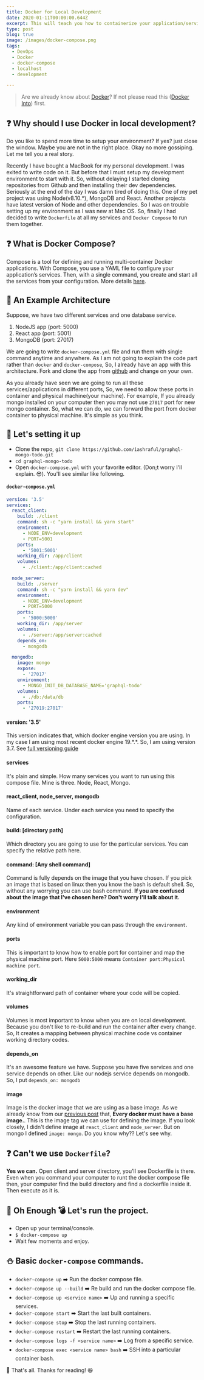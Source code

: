 ```yaml
---
title: Docker for Local Development
date: 2020-01-11T00:00:00.644Z
excerpt: This will teach you how to containerize your application/services and setup development environment.
type: post
blog: true
image: /images/docker-compose.png
tags:
  - DevOps
  - Docker
  - docker-compose
  - localhost
  - development

---
```


> Are we already know about [Docker](https://www.docker.com/)? If not please read this ([Docker Into](https://ashraful.dev/posts/introduction-to-docker.html)) first.

## :question: Why should I use Docker in local development?

Do you like to spend more time to setup your environment? If yes? just close the window. Maybe you are not in the right place. Okay no more gossiping. Let me tell you a real story.  

Recently I have bought a MacBook for my personal development. I was exited to write code on it. But before that I must setup my development environment to start with it. So, without delaying I started cloning repositories from Github and then installing their dev dependencies. Seriously at the end of the day I was damn tired of doing this. One of my pet project was using Node(v8.10.*), MongoDB and React. Another projects have latest version of Node and other dependencies. So I was on trouble setting up my environment as I was new at Mac OS. So, finally I had decided to write `Dockerfile` at all my services and `Docker Compose` to run them together.

## :question: What is Docker Compose?

Compose is a tool for defining and running multi-container Docker applications. With Compose, you use a YAML file to configure your application’s services. Then, with a single command, you create and start all the services from your configuration. More details [here](https://docs.docker.com/compose/).

## :dizzy: An Example Architecture

Suppose, we have two different services and one database service. 
1. NodeJS app (port: 5000)
2. React app (port: 5001)
3. MongoDB (port: 27017)

We are going to write `docker-compose.yml` file and run them with single command anytime and anywhere. As I am not going to explain the code part rather than `docker` and `docker-compose`, So, I already have an app with this architecture. Fork and clone the app from [github](https://github.com/iashraful/graphql-mongo-todo) and change on your own.

As you already have seen we are going to run all these services/applications in different ports, So, we need to allow these ports in container and physical machine(your machine). For example, If you already mongo installed on your computer then you may not use `27017` port for new mongo container. So, what we can do, we can forward the port from docker container to physical machine. It's simple as you think.

## :rocket: Let's setting it up

* Clone the repo, `git clone https://github.com/iashraful/graphql-mongo-todo.git`
* `cd graphql-mongo-todo`
* Open `docker-compose.yml` with your favorite editor. (Don;t worry I'll explain. :sunglasses:). You'll see similar like following.

#### `docker-compose.yml`
```yml
version: '3.5'
services: 
  react_client:
    build: ./client
    command: sh -c "yarn install && yarn start"
    environment: 
      - NODE_ENV=development
      - PORT=5001
    ports:
      - '5001:5001'
    working_dir: /app/client
    volumes:
      - ./client:/app/client:cached

  node_server:
    build: ./server
    command: sh -c "yarn install && yarn dev"
    environment: 
      - NODE_ENV=development
      - PORT=5000
    ports:
      - '5000:5000'
    working_dir: /app/server
    volumes:
      - ./server:/app/server:cached
    depends_on: 
      - mongodb

  mongodb:
    image: mongo
    expose:
      - '27017'
    environment: 
      - MONGO_INIT_DB_DATABASE_NAME='graphql-todo'
    volumes: 
      - ./db:/data/db
    ports:
      - '27019:27017'

```

#### version: '3.5'
This version indicates that, which docker engine version you are using. In my case I am using most recent docker engine 19.\*.\*. So, I am using version 3.7. See [full versioning guide](https://docs.docker.com/compose/compose-file/compose-versioning/)

#### services
It's plain and simple. How many services you want to run using this compose file. Mine is three. Node, React, Mongo.

#### react_client, node_server, mongodb
Name of each service. Under each service you need to specify the configuration.

#### build: [directory path]
Which directory you are going to use for the particular services. You can specify the relative path here.

#### command: [Any shell command]
Command is fully depends on the image that you have chosen. If you pick an image that is based on linux then you know the bash is default shell. So, without any worrying you can use bash command. **If you are confused about the image that I've chosen here? Don't worry I'll talk about it.**

#### environment
Any kind of environment variable you can pass through the `environment`.

#### ports
This is important to know how to enable port for container and map the physical machine port. Here `5000:5000` means `Container port:Physical machine port`.

#### working_dir
It's straightforward path of container where your code will be copied.

#### volumes
Volumes is most important to know when you are on local development. Because you don't like to re-build and run the container after every change. So, It creates a mapping between physical machine code vs container working directory codes.

#### depends_on
It's an awesome feature we have. Suppose you have five services and one service depends on other. Like our nodejs service depends on mongodb. So, I put `depends_on: mongodb`

#### image
Image is the docker image that we are using as a base image. As we already know from our [previous post](https://ashraful.dev/posts/introduction-to-docker.html) that, **Every docker must have a base image.**. This is the image tag we can use for defining the image. If you look closely, I didn't define image at `react_client` and `node_server`. But on mongo I defined `image: mongo`. Do you know why?? Let's see why.

## :question: Can't we use `Dockerfile`?
**Yes we can.** Open client and server directory, you'll see Dockerfile is there. Even when you command your computer to runt the docker compose file then, your computer find the build directory and find a dockerfile inside it. Then execute as it is.

## :dog: Oh Enough :bomb: Let's run the project.
* Open up your terminal/console.
* `$ docker-compose up`
* Wait few moments and enjoy.

## :snowman: Basic `docker-compose` commands.
* `docker-compose up` :arrow_right: Run the docker compose file.
* `docker-compose up --build` :arrow_right: Re build and run the docker compose file.
* `docker-compose up <service name>` :arrow_right: Up and running a specific services.
* `docker-compose start` :arrow_right: Start the last built containers.
* `docker-compose stop` :arrow_right: Stop the last running containers.
* `docker-compose restart` :arrow_right: Restart the last running containers.
* `docker-compose logs -f <service name>` :arrow_right: Log from a specific service.
* `docker-compose exec <service name> bash` :arrow_right: SSH into a particular container bash.

:triangular_flag_on_post: That's all. Thanks for reading! :laughing: